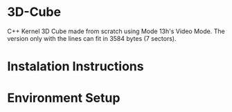# 3D-Cube
C++ Kernel 3D Cube made from scratch using Mode 13h's Video Mode. The version only with the lines can fit in 3584 bytes (7 sectors).

# Instalation Instructions


# Environment Setup
